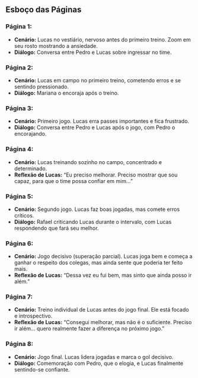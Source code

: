 ﻿## Esboço das Páginas

### Página 1:
- **Cenário:** Lucas no vestiário, nervoso antes do primeiro treino. Zoom em seu rosto mostrando a ansiedade.
- **Diálogo:** Conversa entre Pedro e Lucas sobre ingressar no time.

### Página 2:
- **Cenário:** Lucas em campo no primeiro treino, cometendo erros e se sentindo pressionado.
- **Diálogo:** Mariana o encoraja após o treino.

### Página 3:
- **Cenário:** Primeiro jogo. Lucas erra passes importantes e fica frustrado.
- **Diálogo:** Conversa entre Pedro e Lucas após o jogo, com Pedro o encorajando.

### Página 4:
- **Cenário:** Lucas treinando sozinho no campo, concentrado e determinado.
- **Reflexão de Lucas:** “Eu preciso melhorar. Preciso mostrar que sou capaz, para que o time possa confiar em mim…”

### Página 5:
- **Cenário:** Segundo jogo. Lucas faz boas jogadas, mas comete erros críticos.
- **Diálogo:** Rafael criticando Lucas durante o intervalo, com Lucas respondendo que fará seu melhor.

### Página 6:
- **Cenário:** Jogo decisivo (superação parcial). Lucas joga bem e começa a ganhar o respeito dos colegas, mas ainda sente que poderia ter feito mais.
- **Reflexão de Lucas:** “Dessa vez eu fui bem, mas sinto que ainda posso ir além.”

### Página 7:
- **Cenário:** Treino individual de Lucas antes do jogo final. Ele está focado e introspectivo.
- **Reflexão de Lucas:** “Consegui melhorar, mas não é o suficiente. Preciso ir além... quero realmente fazer a diferença no próximo jogo.”

### Página 8:
- **Cenário:** Jogo final. Lucas lidera jogadas e marca o gol decisivo.
- **Diálogo:** Comemoração com Pedro, que o elogia, e Lucas finalmente sentindo-se confiante.
